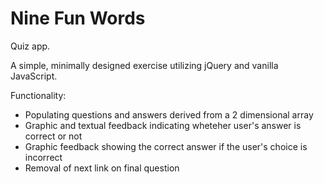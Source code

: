 # Nine Fun Words
Quiz app.

A simple, minimally designed exercise utilizing jQuery and vanilla JavaScript.

Functionality:<br>
<ul>
<li>Populating questions and answers derived from a 2 dimensional array</li>
<li>Graphic and textual feedback indicating wheteher user's answer is correct or not</li>
<li>Graphic feedback showing the correct answer if the user's choice is incorrect</li>
<li>Removal of next link on final question</li>
</ul>
